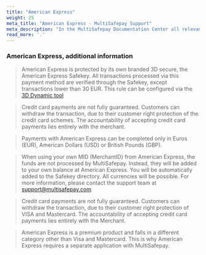```yaml
---
title: "American Express"
weight: 25
meta_title: "American Express - MultiSafepay Support"
meta_description: "In the MultiSafepay Documentation Center all relevant information regarding our Plugins and API. As well as Support pages for Payment Method, Tools and General Questions. You can also find the contact details of our Support Team and Integration Team."
read_more: '.'
---
```

### American Express, additional information 
> American Express is protected by its own branded 3D secure, the American Express Safekey. All transactions processed via this payment method are verified through the Safekey, except transactions lower than 30 EUR. This rule can be configured via the [3D Dynamic tool](/tools/server2server/3d-dynamics/)

> Credit card payments are not fully guaranteed. Customers can withdraw the transaction, due to their customer right protection of the credit card schemes. The accountability​ of accepting credit card payments lies entirely with the merchant.

> Payments with American Express can be completed only in Euros (EUR), American Dollars (USD) or British Pounds (GBP).

> When using your own MID (MerchantID) from American Express, the funds are not processed by MultiSafepay. Instead, they will be added to your own balance at American Express. You will be automatically added to the Safekey directory. All currencies will be possible. For more information, please contact the support team at <support@multisafepay.com>

> Credit card payments are not fully guaranteed. Customers can withdraw the transaction, due to their customer right protection of VISA and Mastercard. The accountability​ of accepting credit card payments lies entirely with the Merchant. 

> American Express is a premium product and falls in a different category other than Visa and Mastercard. This is why American Express requires a separate application with MultiSafepay.